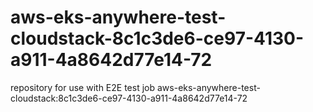 # aws-eks-anywhere-test-cloudstack-8c1c3de6-ce97-4130-a911-4a8642d77e14-72
repository for use with E2E test job aws-eks-anywhere-test-cloudstack:8c1c3de6-ce97-4130-a911-4a8642d77e14-72
